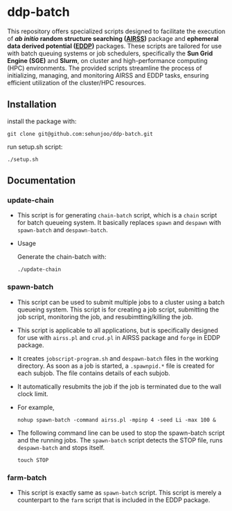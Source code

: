 # ddp-batch

This repository offers specialized scripts designed to facilitate the execution of **_ab initio_ random structure searching ([AIRSS](https://www.mtg.msm.cam.ac.uk/Codes/AIRSS))** package and **ephemeral data derived potential ([EDDP](https://www.mtg.msm.cam.ac.uk/Codes/EDDP))** packages. These scripts are tailored for use with batch queuing systems or job schedulers, specifically the **Sun Grid Engine (SGE)** and **Slurm**, on cluster and high-performance computing (HPC) environments. The provided scripts streamline the process of initializing, managing, and monitoring AIRSS and EDDP tasks, ensuring efficient utilization of the cluster/HPC resources.

## Installation
install the package with:

`git clone git@github.com:sehunjoo/ddp-batch.git`

run setup.sh script:

`./setup.sh`

## Documentation

### update-chain

- This script is for generating `chain-batch` script, which is a `chain` script for batch queueing system. It basically replaces `spawn` and `despawn` with `spawn-batch` and `despawn-batch`.
- Usage

  Generate the chain-batch with:
 
  `./update-chain`

### spawn-batch

- This script can be used to submit multiple jobs to a cluster using a batch queueing system. This script is for creating a job script, submitting the job script, monitoring the job, and resubimtting/killing the job.
- This script is applicable to all applications, but is specifically designed for use with `airss.pl` and `crud.pl` in  AIRSS package and `forge` in EDDP package.
- It creates `jobscript-program.sh` and `despawn-batch` files in the working directory. As soon as a job is started, a `.spawnpid.*` file is created for each subjob. The file contains details of each subjob.
- It automatically resubmits the job if the job is terminated due to the wall clock limit.
- For example,

  `nohup spawn-batch -command airss.pl -mpinp 4 -seed Li -max 100 &`

- The following command line can be used to stop the spawn-batch script and the running jobs. The `spawn-batch` script detects the STOP file, runs `despawn-batch` and stops itself.

  `touch STOP`

### farm-batch

- This script is exactly same as `spawn-batch` script. This script is merely a counterpart to the `farm` script that is included in the EDDP package.
